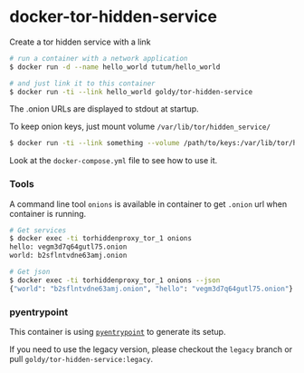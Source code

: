 # docker-tor-hidden-service

Create a tor hidden service with a link

```sh
# run a container with a network application
$ docker run -d --name hello_world tutum/hello_world

# and just link it to this container
$ docker run -ti --link hello_world goldy/tor-hidden-service
```

The .onion URLs are displayed to stdout at startup.

To keep onion keys, just mount volume `/var/lib/tor/hidden_service/`

```sh
$ docker run -ti --link something --volume /path/to/keys:/var/lib/tor/hidden_service/ goldy/tor-hidden-service
```

Look at the `docker-compose.yml` file to see how to use it.

### Tools

A command line tool `onions` is available in container to get `.onion` url when container is running.

```sh
# Get services
$ docker exec -ti torhiddenproxy_tor_1 onions
hello: vegm3d7q64gutl75.onion
world: b2sflntvdne63amj.onion

# Get json
$ docker exec -ti torhiddenproxy_tor_1 onions --json
{"world": "b2sflntvdne63amj.onion", "hello": "vegm3d7q64gutl75.onion"}
```


### pyentrypoint

This container is using [`pyentrypoint`](https://github.com/cmehay/pyentrypoint) to generate its setup.

If you need to use the legacy version, please checkout the `legacy` branch or pull `goldy/tor-hidden-service:legacy`.
